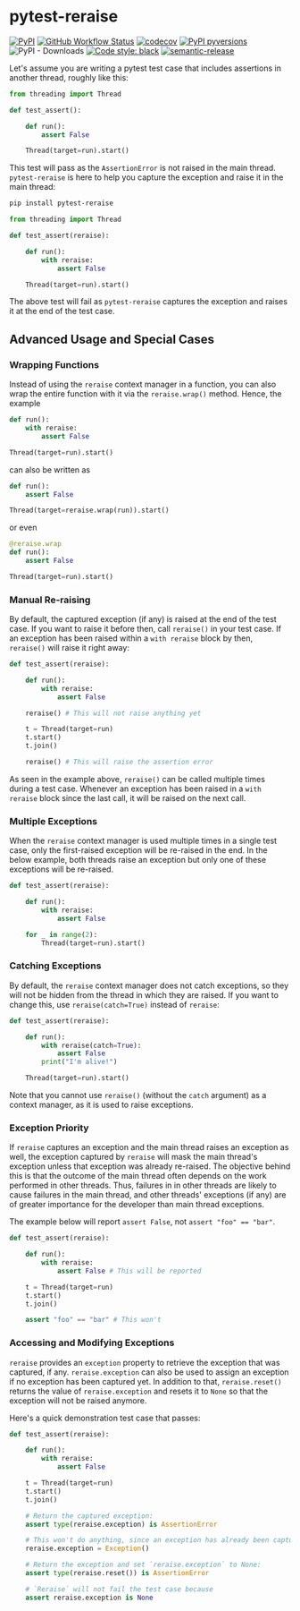 # pytest-reraise

[![PyPI](https://img.shields.io/pypi/v/pytest-reraise)](https://pypi.python.org/pypi/pytest-reraise/)
[![GitHub Workflow Status](https://img.shields.io/github/actions/workflow/status/bjoluc/pytest-reraise/build.yml)](https://github.com/bjoluc/pytest-reraise/actions)
[![codecov](https://codecov.io/gh/bjoluc/pytest-reraise/branch/main/graph/badge.svg)](https://codecov.io/gh/bjoluc/pytest-reraise)
[![PyPI pyversions](https://img.shields.io/pypi/pyversions/pytest-reraise)](https://pypi.python.org/pypi/pytest-reraise/)
![PyPI - Downloads](https://img.shields.io/pypi/dm/pytest-reraise)
[![Code style: black](https://img.shields.io/badge/code%20style-black-000000)](https://github.com/psf/black)
[![semantic-release](https://img.shields.io/badge/%20%20%F0%9F%93%A6%F0%9F%9A%80-semantic--release-e10079)](https://github.com/bjoluc/semantic-release-config-poetry)

Let's assume you are writing a pytest test case that includes assertions in another thread, roughly like this:

```python
from threading import Thread

def test_assert():

    def run():
        assert False

    Thread(target=run).start()
```

This test will pass as the `AssertionError` is not raised in the main thread.
`pytest-reraise` is here to help you capture the exception and raise it in the main thread:

```sh
pip install pytest-reraise
```

```python
from threading import Thread

def test_assert(reraise):

    def run():
        with reraise:
            assert False

    Thread(target=run).start()
```

The above test will fail as `pytest-reraise` captures the exception and raises it at the end of the test case.

## Advanced Usage and Special Cases

### Wrapping Functions

Instead of using the `reraise` context manager in a function, you can also wrap the entire function with it via the `reraise.wrap()` method.
Hence, the example

```python
def run():
    with reraise:
        assert False

Thread(target=run).start()
```

can also be written as

```python
def run():
    assert False

Thread(target=reraise.wrap(run)).start()
```

or even

```python
@reraise.wrap
def run():
    assert False

Thread(target=run).start()
```

### Manual Re-raising

By default, the captured exception (if any) is raised at the end of the test case.
If you want to raise it before then, call `reraise()` in your test case.
If an exception has been raised within a `with reraise` block by then, `reraise()` will raise it right away:

```python
def test_assert(reraise):

    def run():
        with reraise:
            assert False

    reraise() # This will not raise anything yet

    t = Thread(target=run)
    t.start()
    t.join()

    reraise() # This will raise the assertion error
```

As seen in the example above, `reraise()` can be called multiple times during a test case. Whenever an exception has been raised in a `with reraise` block since the last call, it will be raised on the next call.

### Multiple Exceptions

When the `reraise` context manager is used multiple times in a single test case, only the first-raised exception will be re-raised in the end.
In the below example, both threads raise an exception but only one of these exceptions will be re-raised.

```python
def test_assert(reraise):

    def run():
        with reraise:
            assert False

    for _ in range(2):
        Thread(target=run).start()
```

### Catching Exceptions

By default, the `reraise` context manager does not catch exceptions, so they will not be hidden from the thread in which they are raised.
If you want to change this, use `reraise(catch=True)` instead of `reraise`:

```python
def test_assert(reraise):

    def run():
        with reraise(catch=True):
            assert False
        print("I'm alive!")

    Thread(target=run).start()
```

Note that you cannot use `reraise()` (without the `catch` argument) as a context manager, as it is used to raise exceptions.

### Exception Priority

If `reraise` captures an exception and the main thread raises an exception as well, the exception captured by `reraise` will mask the main thread's exception unless that exception was already re-raised.
The objective behind this is that the outcome of the main thread often depends on the work performed in other threads.
Thus, failures in in other threads are likely to cause failures in the main thread, and other threads' exceptions (if any) are of greater importance for the developer than main thread exceptions.

The example below will report `assert False`, not `assert "foo" == "bar"`.

```python
def test_assert(reraise):

    def run():
        with reraise:
            assert False # This will be reported

    t = Thread(target=run)
    t.start()
    t.join()

    assert "foo" == "bar" # This won't
```

### Accessing and Modifying Exceptions

`reraise` provides an `exception` property to retrieve the exception that was captured, if any.
`reraise.exception` can also be used to assign an exception if no exception has been captured yet.
In addition to that, `reraise.reset()` returns the value of `reraise.exception` and resets it to `None` so that the exception will not be raised anymore.

Here's a quick demonstration test case that passes:

```python
def test_assert(reraise):

    def run():
        with reraise:
            assert False

    t = Thread(target=run)
    t.start()
    t.join()

    # Return the captured exception:
    assert type(reraise.exception) is AssertionError

    # This won't do anything, since an exception has already been captured:
    reraise.exception = Exception()

    # Return the exception and set `reraise.exception` to None:
    assert type(reraise.reset()) is AssertionError

    # `Reraise` will not fail the test case because
    assert reraise.exception is None
```
